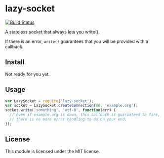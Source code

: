 # lazy-socket

[![Build Status](https://secure.travis-ci.org/felixge/node-lazy-socket.png)](http://travis-ci.org/felixge/node-lazy-socket)

A stateless socket that always lets you write().

If there is an error, `write()` guarantees that you will be provided with a
callback.

## Install

Not ready for you yet.

## Usage

```js
var LazySocket = require('lazy-socket');
var socket = LazySocket.createConnection(80, 'example.org');
socket.write('something', 'utf-8', function(err) {
  // Even if example.org is down, this callback is guaranteed to fire, and
  // there is no more error handling to do on your end.
});
```

## License

This module is licensed under the MIT license.
